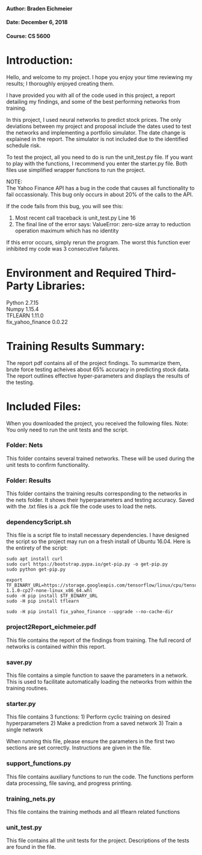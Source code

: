 #### Author: Braden Eichmeier
#### Date: December 6, 2018
#### Course: CS 5600


# Introduction:

Hello, and welcome to my project. 
I hope you enjoy your time reviewing my results; 
I thoroughly enjoyed creating them.

I have provided you with all of the code used in this project,
a report detailing my findings, and some of the best performing
networks from training.

In this project, I used neural networks to predict stock prices.
The only deviations between my project and proposal include the
dates used to test the networks and implementing a portfolio
simulator. The date change is explained in the report. The 
simulator is not included due to the identified schedule risk.

To test the project, all you need to do is run the unit_test.py file.
If you want to play with the functions, I recommend you enter the 
starter.py file. Both files use simplified wrapper functions to 
run the project.

NOTE:   
The Yahoo Finance API has a bug in the code that causes all functionality to fail occassionaly. This bug only occurs in about 20% of the calls to the API.

If the code fails from this bug, you will see this:
1) Most recent call traceback is unit_test.py Line 16
2) The final line of the error says:
ValueError: zero-size array to reduction operation maximum which has no identity

If this error occurs, simply rerun the program. The worst this function ever inhibited my code was 3 consecutive failures. 

# Environment and Required Third-Party Libraries:

Python 2.7.15 <br />
Numpy 1.15.4 <br />
TFLEARN 1.11.0 <br />
fix_yahoo_finance 0.0.22 <br />

# Training Results Summary:

The report pdf contains all of the project findings. To summarize them, brute force testing acheives about 65% accuracy in predicting stock data. The report outlines effective hyper-parameters and displays the results of the testing.

# Included Files: 

When you downloaded the project, you received the following files.
Note: You only need to run the unit tests and the script.

### Folder: Nets
This folder contains several trained networks. These will be used during the unit tests to confirm functionality.

### Folder: Results
This folder contains the training results corresponding to the networks in the nets folder. It shows their hyperparameters and testing accuracy. Saved with the .txt files is a .pck file the code uses to load the nets.

### dependencyScript.sh
This file is a script file to install necessary dependencies. I have designed the script so the project may run on a fresh install of Ubuntu 16.04. Here is the entirety of the script:
```
sudo apt install curl
sudo curl https://bootstrap.pypa.io/get-pip.py -o get-pip.py
sudo python get-pip.py                     
                
export TF_BINARY_URL=https://storage.googleapis.com/tensorflow/linux/cpu/tensorflow-1.1.0-cp27-none-linux_x86_64.whl
sudo -H pip install $TF_BINARY_URL
sudo -H pip install tflearn                
                
sudo -H pip install fix_yahoo_finance --upgrade --no-cache-dir
```  

### project2Report_eichmeier.pdf
This file contains the report of the findings from training. The full record of networks is contained within this report.

### saver.py
This file contains a simple function to saave the parameters in a network. This is used to facilitate automatically loading the networks from within the training routines.

### starter.py
This file contains 3 functions:
            1) Perform cyclic training on desired hyperparameters
            2) Make a prediction from a saved network
            3) Train a single network

When running this file, please ensure the parameters in the first two sections are set correctly. Instructions are given in the file.

### support_functions.py
This file contains auxiliary functions to run the code. The functions perform data processing, file saving, and progress printing.
    
### training_nets.py
This file contains the training methods and all tflearn related functions

### unit_test.py
This file contains all the unit tests for the project. Descriptions of the tests are found in the file.
